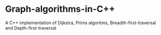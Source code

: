 # Graph-algorithms-in-C++
A C++ implementation of Dijkstra, Prims algoritms, Breadth-first-traversal and Depth-first-traversal
